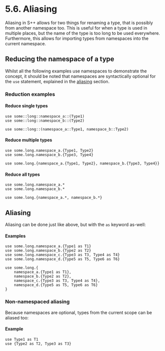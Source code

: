 # 5.6. Aliasing

Aliasing in S++ allows for two things for renaming a type, that is possibly from another namespace too. This is useful
for when a type is used in multiple places, but the name of the type is too long to be used everywhere. Furthermore,
this allows for importing types from namespaces into the current namespace.

## Reducing the namespace of a type

Whilst all the following examples use namespaces to demonstrate the concept, it should be noted that namespaces are
syntactically optional for the `use` statement, explained in the [aliasing](#non-namespaced-aliasing) section.

### Reduction examples

#### Reduce single types

```
use some::long::namespace_a::(Type1)
use some::long::namespace_b::(Type2)
```

```
use some::long::(namespace_a::Type1, namespace_b::Type2)
```

#### Reduce multiple types

```
use some.long.namespace_a.{Type1, Type2}
use some.long.namespace_b.{Type3, Type4}
```

```
use some.long.{namespace_a.{Type1, Type2}, namespace_b.{Type3, Type4}}
```

#### Reduce all types

```
use some.long.namespace_a.*
use some.long.namespace_b.*
```

```
use some.long.{namespace_a.*, namespace_b.*}
```

## Aliasing

Aliasing can be done just like above, but with the `as` keyword as-well:

#### Examples

```
use some.long.namespace_a.{Type1 as T1}
use some.long.namespace_b.{Type2 as T2}
use some.long.namespace_c.{Type3 as T3, Type4 as T4}
use some.long.namespace_d.{Type5 as T5, Type6 as T6}
```

```
use some.long.{
    namespace_a.{Type1 as T1},
    namespace_b.{Type2 as T2},
    namespace_c.{Type3 as T3, Type4 as T4},
    namespace_d.{Type5 as T5, Type6 as T6}
}
```

### Non-namespaced aliasing

Because namespaces are optional, types from the current scope can be aliased too:

#### Example

```
use Type1 as T1
use {Type2 as T2, Type3 as T3}
```